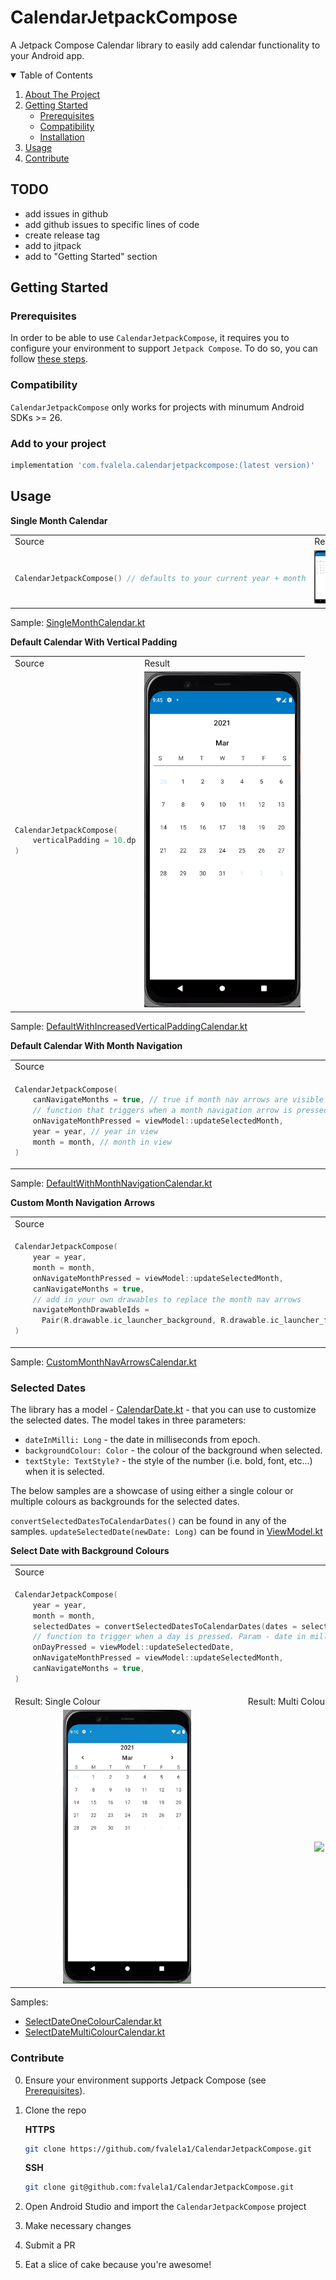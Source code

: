 # CalendarJetpackCompose
A Jetpack Compose Calendar library to easily add calendar functionality to your Android app.

<!-- TABLE OF CONTENTS -->
<details open="open">
  <summary>Table of Contents</summary>
  <ol>
    <li>
      <a href="#about-the-project">About The Project</a>
    </li>
    <li>
      <a href="#getting-started">Getting Started</a>
      <ul>
        <li><a href="#prerequisites">Prerequisites</a></li>
        <li><a href="#compatibility">Compatibility</a></li>
        <li><a href="#installation">Installation</a></li>
      </ul>
    </li>
    <li><a href="#usage">Usage</a></li>
    <li><a href="#contribute">Contribute</a></li>
  </ol>
</details>

## TODO
- add issues in github
- add github issues to specific lines of code
- create release tag
- add to jitpack
- add to "Getting Started" section

## Getting Started
### Prerequisites

In order to be able to use `CalendarJetpackCompose`, it requires you to configure your environment to support `Jetpack Compose`. To do so, you can follow [these steps](https://developer.android.com/jetpack/compose/setup).

### Compatibility

`CalendarJetpackCompose` only works for projects with minumum Android SDKs >= 26.

### Add to your project

```gradle
implementation 'com.fvalela.calendarjetpackcompose:(latest version)'
```

## Usage

**Single Month Calendar**
<table>
<tr><td> Source </td> <td> Result </td></tr>
<tr>
<td>

```kotlin
CalendarJetpackCompose() // defaults to your current year + month
```

</td>
<td>

<img width="250" alt="Screenshot" src="docs/images/Default_Calendar.png">

</td>
</tr>
</table>

Sample: [SingleMonthCalendar.kt](https://github.com/fvalela1/CalendarJetpackCompose/blob/main/sample/src/main/java/com/fvalela/calendarjetpackcompose/sample/SingleMonthCalendar.kt)

**Default Calendar With Vertical Padding**
<table>
<tr><td> Source </td> <td> Result </td></tr>
<tr>
<td>

```kotlin
CalendarJetpackCompose(
    verticalPadding = 10.dp
)
```

</td>
<td>

<img width="250" alt="Screenshot" src="docs/images/Default_Calendar_Vertical_Padding.png">

</td>
</tr>
</table>

Sample: [DefaultWithIncreasedVerticalPaddingCalendar.kt](https://github.com/fvalela1/CalendarJetpackCompose/blob/main/sample/src/main/java/com/fvalela/calendarjetpackcompose/sample/DefaultWithIncreasedVerticalPaddingCalendar.kt)

**Default Calendar With Month Navigation**
<table>
<tr><td> Source </td> <td> Result </td></tr>
<tr>
<td>

```kotlin
CalendarJetpackCompose(
    canNavigateMonths = true, // true if month nav arrows are visible or not
    // function that triggers when a month navigation arrow is pressed
    onNavigateMonthPressed = viewModel::updateSelectedMonth, 
    year = year, // year in view
    month = month, // month in view
)
```

</td>
<td>

<img width="350" alt="Screenshot" src="docs/images/Default_Calendar_Month_Navigation.gif">

</td>
</tr>
</table>

Sample: [DefaultWithMonthNavigationCalendar.kt](https://github.com/fvalela1/CalendarJetpackCompose/blob/main/sample/src/main/java/com/fvalela/calendarjetpackcompose/sample/DefaultWithMonthNavigationCalendar.kt)

**Custom Month Navigation Arrows** 
<table>
<tr><td> Source </td> <td> Result </td></tr>
<tr>
<td>

```kotlin
CalendarJetpackCompose(
    year = year,
    month = month,
    onNavigateMonthPressed = viewModel::updateSelectedMonth,
    canNavigateMonths = true,
    // add in your own drawables to replace the month nav arrows
    navigateMonthDrawableIds = 
      Pair(R.drawable.ic_launcher_background, R.drawable.ic_launcher_foreground), 
)
```

</td>
<td>

<img width="350" alt="Screenshot" src="docs/images/Custom_Nav_Buttons.gif">

</td>
</tr>
</table>

Sample: [CustomMonthNavArrowsCalendar.kt](https://github.com/fvalela1/CalendarJetpackCompose/blob/main/sample/src/main/java/com/fvalela/calendarjetpackcompose/sample/CustomMonthNavArrowsCalendar.kt)

### Selected Dates

The library has a model - [CalendarDate.kt](https://github.com/fvalela1/CalendarJetpackCompose/blob/main/CalendarJetPackCompose/src/main/java/com/fvalela/calendarjetpackcompose/model/CalendarDate.kt) - that you can use to customize the selected dates. 
The model takes in three parameters: 
* `dateInMilli: Long` - the date in milliseconds from epoch.
* `backgroundColour: Color` - the colour of the background when selected.
* `textStyle: TextStyle?` - the style of the number (i.e. bold, font, etc...) when it is selected.

The below samples are a showcase of using either a single colour or multiple colours as backgrounds for the selected dates.

`convertSelectedDatesToCalendarDates()` can be found in any of the samples.
`updateSelectedDate(newDate: Long)` can be found in [ViewModel.kt](https://github.com/fvalela1/CalendarJetpackCompose/blob/main/sample/src/main/java/com/fvalela/calendarjetpackcompose/sample/viewmodel/CalendarViewModel.kt)


**Select Date with Background Colours**
<table>
<tr><td colspan="2"> Source </td></tr>
<tr>
<td colspan="2">

```kotlin
CalendarJetpackCompose(
    year = year,
    month = month,
    selectedDates = convertSelectedDatesToCalendarDates(dates = selectedDates),
    // function to trigger when a day is pressed. Param - date in milliseconds: Long
    onDayPressed = viewModel::updateSelectedDate, 
    onNavigateMonthPressed = viewModel::updateSelectedMonth,
    canNavigateMonths = true,
)
```

</td>
</tr>
<tr><td> Result: Single Colour </td> <td> Result: Multi Colour </td></tr>
<tr>
<td align="center">

<img width="205" alt="Screenshot" src="docs/images/Single_Colour_Date_Selection.gif">

</td>
<td align="center">
  
<img src="https://user-images.githubusercontent.com/12566260/111799485-4a651380-8888-11eb-94fc-352b45ca085b.gif" width="205"/>

</td>
</tr>
</table>

Samples: 
* [SelectDateOneColourCalendar.kt](https://github.com/fvalela1/CalendarJetpackCompose/blob/main/sample/src/main/java/com/fvalela/calendarjetpackcompose/sample/SelectDateOneColourCalendar.kt)
* [SelectDateMultiColourCalendar.kt](https://github.com/fvalela1/CalendarJetpackCompose/blob/main/sample/src/main/java/com/fvalela/calendarjetpackcompose/sample/SelectDateMultiColourCalendar.kt)


### Contribute

0. Ensure your environment supports Jetpack Compose (see [Prerequisites](#prerequisites)).
1. Clone the repo
    
    **HTTPS**
    ```sh
   git clone https://github.com/fvalela1/CalendarJetpackCompose.git
   ```
   **SSH**
   ```sh
   git clone git@github.com:fvalela1/CalendarJetpackCompose.git
   ```
2. Open Android Studio and import the `CalendarJetpackCompose` project
3. Make necessary changes
4. Submit a PR
5. Eat a slice of cake because you're awesome!
